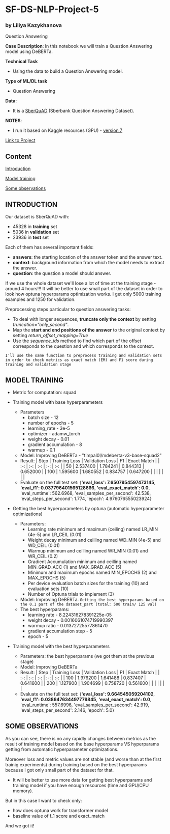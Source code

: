 # SF-DS-NLP-Project-5
### by Liliya Kazykhanova
Question Answering

**Case Description**:
In this notebook we will train a Question Answering model using DeBERTa.

**Technical Task**
* Using the data to build a Question Answering model.

**Type of ML/DL task**
* Question Answering

**Data:**
* It is a [SberQuAD](https://arxiv.org/pdf/1912.09723) (Sberbank Question Answering Dataset).


**NOTES**:
* I run it based on Kaggle resources (GPU) - [version 7](https://www.kaggle.com/code/liliyak/project-5-question-answering)

[Link to Project](https://github.com/LiliyaKazykhanova/SF_DS/tree/main/NLP_PROJECTS/PROJECT_5/project/project-5-question-answering.ipynb)

## Content
[Introduction](https://github.com/LiliyaKazykhanova/SF_DS/tree/main/NLP_PROJECTS/PROJECT_5#Introduction)

[Model training](https://github.com/LiliyaKazykhanova/SF_DS/tree/main/NLP_PROJECTS/PROJECT_5#Model-training)

[Some observations](https://github.com/LiliyaKazykhanova/SF_DS/tree/main/NLP_PROJECTS/PROJECT_5#Some-observations)


## INTRODUCTION
Our dataset is SberQuAD with:
- 45328 in **training** set
- 5036 in **validation** set
- 23936 in **test** set

Each of them has several important fields:
- **answers**: the starting location of the answer token and the answer text.
- **context**: background information from which the model needs to extract the answer.
- **question**: the question a model should answer.

If we use the whole dataset we'll lose a lot of time at the training stage - around 4 hours!!!
It will be better to use small part of the dataset in order to look how optuna hyperparams optimization works. I get only 5000 training examples and 1250 for validation.

Preprocessing steps particular to question answering tasks:
* To deal with longer sequences, **truncate only the context** by setting *truncation="only_second"*.
* Map the **start and end positions of the answer** to the original context by setting *return_offset_mapping=True*
* Use the *sequence_ids* method to find which part of the offset corresponds to the question and which corresponds to the context.

`I'll use the same function to preprocess training and validation sets in order to check metrics as exact match (EM) and F1 score during training and validation stage`

## **MODEL TRAINING**
- Metric for computation: squad
- Training model with base hyperparameters
    - Parameters
        - batch size - 12
        - number of epochs - 5
        - learning_rate - 3e-5
        - optimizer - adamw_torch
        - weight decay - 0.01
        - gradient accumulation - 8
        - warmup - 0.1
    - Model: Improving DeBERTa - "timpal0l/mdeberta-v3-base-squad2"
    - Result: 
        | Step | Training Loss | Validation Loss | F1 |  Exact Match |
        | :-: | :-: | :-: | :-: | :-: |
        | 50 | 2.537400 | 1.784241 | 0.844313 | 0.652000 |
        | 100 | 1.595600 | 1.680552 | 0.834757 | 0.647200 |
        |  |  |  |  |  |
    - Evaluate on the full test set:
        {**'eval_loss': 7.6507954597473145**,
        **'eval_f1': 0.037796401565128666**,
        **'eval_exact_match': 0.0**,
        'eval_runtime': 562.6968,
        'eval_samples_per_second': 42.538,
        'eval_steps_per_second': 1.774,
        'epoch': 4.976076555023924}

- Getting the best hyperparameters by optuna (automatic hyperparameter optimizations)
    - Parameters:
        - Learning rate minimum and maximum (ceiling) named LR_MIN (4e-5) and LR_CEIL (0.01)
        - Weight decay minimum and ceilling named WD_MIN (4e-5) and WD_CEIL (0.01)
        - Warmup minimum and ceilling named WR_MIN (0.01) and WR_CEIL (0.2)
        - Gradient Accumulation minimum and ceilling named MIN_GRAD_ACC (1) and MAX_GRAD_ACC (5)
        - Minimum and maximum epochs named MIN_EPOCHS (2) and MAX_EPOCHS (5)
        - Per device evaluation batch sizes for the training (10) and evaluation sets (10)
        - Number of Optuna trials to implement (3)
    - Model: Improving DeBERTa. `Getting the best hyperparams based on the 0.1 part of the dataset_part (total: 500 train/ 125 val)`
    - The best hyperparams:
        - learning rate - 8.224316278391225e-05
        - weight decay - 0.0016061074719990397
        - warmup ratio - 0.01372725577861470
        - gradient accumulation step - 5
        - epoch - 5

- Training model with the best hyperparameters
    - Parameters: the best hyperparams (we got them at the previous stage)
    - Model: Improving DeBERTa
    - Result: 
        | Step | Training Loss | Validation Loss | F1 |  Exact Match |
        | :-: | :-: | :-: | :-: | :-: |
        | 100 | 1.976200 | 1.641488 | 0.837407 | 0.641600 |
        | 200 | 1.127900 | 1.904699 | 0.758720 | 0.561600 |
        |  |  |  |  |  |
    - Evaluate on the full test set:
        {**'eval_loss': 9.664545059204102**,
        **'eval_f1': 0.038647634497779845**,
        **'eval_exact_match': 0.0**,
        'eval_runtime': 557.6996,
        'eval_samples_per_second': 42.919,
        'eval_steps_per_second': 2.146,
        'epoch': 5.0}

## **SOME OBSERVATIONS**
As you can see, there is no any rapidly changes between metrics as the result of training model based on the base hyperparams VS hyperparams getting from automatic hyperparameter optimizations.

Moreover loss and metric values are not stable (and worse than at the first trainig experiments) during training based on the best hyperparams because I got only small part of the dataset for that.

- It will be better to use more data for getting best hyperparams and training model if you have enough resources (time and GPU/CPU memory).

But in this case I want to check only:
- how does optuna work for transformer model
- baseline value of f_1 score and exact_match

And we got it!